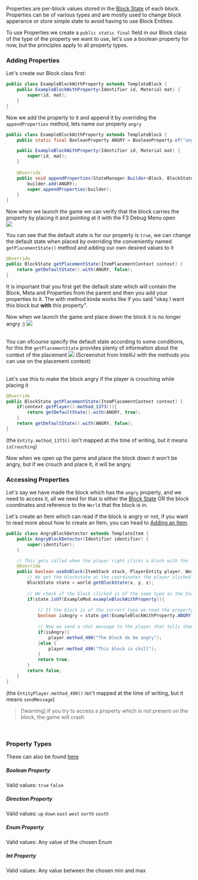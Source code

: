 Properties are per-block values stored in the [Block State](Block%20State.md) of each block. Properties can be of various types and are mostly used to change block apperance or store simple state to avoid having to use Block Entities.  

To use Properties we create a `public static final` field in our Block class of the type of the property we want to use, let's use a boolean property for now, but the principles apply to all property types.  

### Adding Properties

Let's create our Block class first:  
```java
public class ExampleBlockWithProperty extends TemplateBlock {  
	public ExampleBlockWithProperty(Identifier id, Material mat) {  
		super(id, mat);  
	}  
}
```

Now we add the property to it and append it by overriding the `appendProperties` method, lets name our property `angry`  
```java
public class ExampleBlockWithProperty extends TemplateBlock { 
	public static final BooleanProperty ANGRY = BooleanProperty.of("angry");

	public ExampleBlockWithProperty(Identifier id, Material mat) {  
		super(id, mat);  
	}
	
	@Override  
	public void appendProperties(StateManager.Builder<Block, BlockState> builder) {
	    builder.add(ANGRY);  
	    super.appendProperties(builder);  
	}
}
```

Now when we launch the game we can verify that the block carries the property by placing it and pointing at it with the F3 Debug Menu open  
![](property_in_debug_menu.png)

You can see that the default state is for our property is `true`, we can change the default state when placed by overriding the conveniently named `getPlacementState()` method and adding our own desired values to it  

```java
@Override  
public BlockState getPlacementState(ItemPlacementContext context) {  
    return getDefaultState().with(ANGRY, false);  
}
```

It is important that you first get the default state which will contain the Block, Meta and Properties from the parent and then you add your properties to it. The with method kinda works like if you said "okay I want this block but **with** this property".  

Now when we launch the game and place down the block it is no longer angry :)
![](no_longer_angry_in_debug_menu.png)

&nbsp;  
You can ofcourse specify the default state according to some conditions, for this the `getPlacementState` provides plenty of information about the context of the placement
![](placement_context_methods.png)
(Screenshot from IntelliJ with the methods you can use on the placement context)  

&nbsp;  
Let's use this to make the block angry if the player is crouching while placing it
```java
@Override  
public BlockState getPlacementState(ItemPlacementContext context) {  
    if(context.getPlayer().method_1373()){  
        return getDefaultState().with(ANGRY, true);      
    }  
    return getDefaultState().with(ANGRY, false);  
}
```
(the `Entity.method_1373()` isn't mapped at the time of writing, but it means `isCrouching`)  

Now when we open up the game and place the block down it won't be angry, but if we crouch and place it, it will be angry.

### Accessing Properties
Let's say we have made the block which has the `angry` property, and we need to access it, all we need for that is either the [Block State](Block%20State.md) OR the block coordinates and reference to the `World` that the block is in.  

Let's create an Item which can read if the block is angry or not, if you want to read more about how to create an Item, you can head to [Adding an Item](Adding%20an%20Item.md).  
```java
public class AngryBlockDetector extends TemplateItem {  
    public AngryBlockDetector(Identifier identifier) {  
        super(identifier);  
    }  

	// This gets called when the player right clicks a block with the item
    @Override  
    public boolean useOnBlock(ItemStack stack, PlayerEntity player, World world, int x, int y, int z, int side) {  
	    // We get the blockstate at the coordinates the player clicked
        BlockState state = world.getBlockState(x, y, z);  
        
		// We check if the block clicked is of the same type as the Example Block With Property, if not then reading the property would cause a crash
        if(state.isOf(ExampleMod.exampleBlockWithProperty)){  
        
	        // If the block is of the correct type we read the property
            boolean isAngry = state.get(ExampleBlockWithProperty.ANGRY);
            
            // Now we send a chat message to the player that tells them if the block is angry or not
            if(isAngry){  
                player.method_490("The Block do be angry");  
            }else {  
                player.method_490("This block is chill");  
            }  
            return true;  
        }  
        return false;  
    }  
}
```
(the `EntityPlayer.method_490()` isn't mapped at the time of writing, but it means `sendMessage`)   

>[!warning] If you try to access a property which is not present on the block, the game will crash  

&nbsp;  
### Property Types
These can also be found [here](https://github.com/ModificationStation/StationAPI/tree/master/station-flattening-v0/src/main/java/net/modificationstation/stationapi/api/state/property)  
##### Boolean Property
Valid values: `true` `false`  

##### Direction Property
Valid values: `up` `down` `east` `west` `north` `south`  

##### Enum Property
Valid values: Any value of the chosen Enum  

##### Int Property
Valid values: Any value between the chosen min and max  